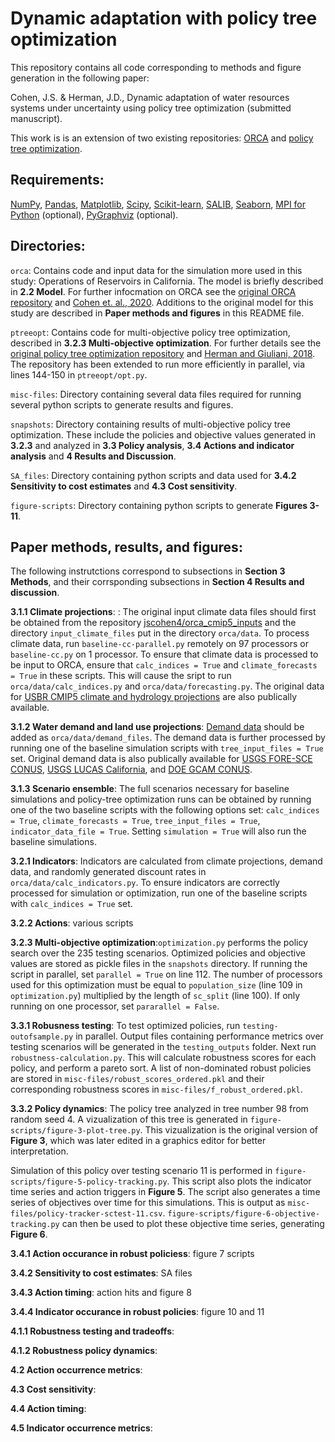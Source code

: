 # Dynamic adaptation with policy tree optimization

This repository contains all code corresponding to methods and figure generation in the following paper:

Cohen, J.S. & Herman, J.D., Dynamic adaptation of water resources systems under uncertainty using policy tree optimization (submitted manuscript).

This work is is an extension of two existing repositories: [ORCA](https://github.com/jscohen4/orca) and [policy tree optimization](https://github.com/jdherman/ptreeopt). 

## Requirements:
[NumPy](http://www.numpy.org/), [Pandas](http://pandas.pydata.org/), [Matplotlib](http://matplotlib.org/), [Scipy](http://www.scipy.org/), [Scikit-learn](http://scikit-learn.org/), [SALIB](https://github.com/SALib/SALib), [Seaborn](https://seaborn.pydata.org/), [MPI for Python](https://mpi4py.readthedocs.io/en/stable/) (optional), [PyGraphviz](https://pygraphviz.github.io/) (optional).

## Directories:
`orca`: Contains code and input data for the simulation more used in this study: Operations of Reservoirs in California. The model is briefly described in **2.2 Model**. For further infocmation on ORCA see the [original ORCA repository](https://github.com/jscohen4/orca) and [Cohen et. al., 2020](https://doi.org/10.1061/(ASCE)WR.1943-5452.0001300). Additions to the original model for this study are described in **Paper methods and figures** in this README file.

`ptreeopt`: Contains code for multi-objective policy tree optimization, described in **3.2.3 Multi-objective optimization**. For further details see the [original policy tree optimization repository](https://github.com/jdherman/ptreeopt) and [Herman and Giuliani, 2018](https://doi.org/10.1016/j.envsoft.2017.09.016). The repository has been extended to run more efficiently in parallel, via lines 144-150 in `ptreeopt/opt.py`. 

`misc-files`: Directory containing several data files required for running several python scripts to generate results and figures.

`snapshots`: Directory containing results of multi-objective policy tree optimization. These include the policies and objective values generated in **3.2.3** and analyzed in **3.3 Policy analysis**, **3.4 Actions and indicator analysis** and **4 Results and Discussion**.

`SA_files`: Directory containing python scripts and data used for **3.4.2 Sensitivity to cost estimates** and **4.3 Cost sensitivity**. 

`figure-scripts`: Directory containing python scripts to generate **Figures 3-11**.


## Paper methods, results,  and figures:
The following instrutctions correspond to subsections in **Section 3 Methods**, and their corrsponding subsections in **Section 4 Results and discussion**.

**3.1.1 Climate projections**: : The original input climate data files should first be obtained from the repository [jscohen4/orca_cmip5_inputs](https://github.com/jscohen4/orca_cmip5_inputs) and the directory `input_climate_files` put in the directory `orca/data`. To process climate data, run `baseline-cc-parallel.py` remotely on 97 processors or `baseline-cc.py` on 1 processor. To ensure that climate data is processed to be input to ORCA, ensure that `calc_indices = True` and `climate_forecasts = True` in these scripts. This will cause the sript to run `orca/data/calc_indices.py` and `orca/data/forecasting.py`. The original data for [USBR CMIP5 climate and hydrology projections](https://gdo-dcp.ucllnl.org/downscaled_cmip_projections/dcpInterface.html) are also publically available. 


**3.1.2 Water demand and land use projections**: [Demand data](https://drive.google.com/drive/folders/1w8r_4D7e96Yw6I-GvURalE3cw84Yn-Ma?usp=sharing) should be added as `orca/data/demand_files`. The demand data is further processed by running one of the baseline simulation scripts with `tree_input_files = True` set. Original demand data is also publically available for [USGS FORE-SCE CONUS](https://www.sciencebase.gov/catalog/item/5b96c2f9e4b0702d0e826f6d), [USGS LUCAS California](https://www.sciencebase.gov/catalog/item/587fb408e4b085de6c11f389), and 
[DOE GCAM CONUS](https://daac.ornl.gov/cgi-bin/dsviewer.pl?ds_id=1216). 

**3.1.3 Scenario ensemble**: The full scenarios necessary for baseline simulations and policy-tree optimization runs can be obtained by running one of the two baseline scripts with the following options set: `calc_indices = True`, `climate_forecasts = True`, `tree_input_files = True`, `indicator_data_file = True`. Setting `simulation = True` will also run the baseline simulations. 

**3.2.1 Indicators**: Indicators are calculated from climate projections, demand data, and randomly generated discount rates in `orca/data/calc_indicators.py`. To ensure indicators are correctly processed for simulation or optimization, run one of the baseline scripts with  `calc_indices = True` set. 

**3.2.2 Actions**: various scripts

**3.2.3 Multi-objective optimization**:`optimization.py` performs the policy search over the 235 testing scenarios. Optimized policies and objective values are stored as pickle files in the `snapshots` directory. If running the script in parallel, set `parallel = True` on line 112. The number of processors used for this optimization must be equal to `population_size` (line 109 in `optimization.py`) multiplied by the length of `sc_split` (line 100). If only running on one processor, set `pararallel = False`.
 
**3.3.1 Robusness testing**: To test optimized policies, run `testing-outofsample.py` in parallel. Output files containing performance metrics over testing scenarios will be generated in the `testing_outputs` folder. Next run `robustness-calculation.py`. This will calculate robustness scores for each policy, and perform a pareto sort. A list of non-dominated robust policies are stored in `misc-files/robust_scores_ordered.pkl` and their corresponding robustness scores in `misc-files/f_robust_ordered.pkl`.

**3.3.2 Policy dynamics**: The policy tree analyzed in tree number 98 from random seed 4. A vizualization of this tree is generated in `figure-scripts/figure-3-plot-tree.py`. This vizualization is the original version of **Figure 3**, which was later edited in a graphics editor for better interpretation. 

Simulation of this policy over testing scenario 11 is performed in `figure-scripts/figure-5-policy-tracking.py`. This script also plots the indicator time series and action triggers in **Figure 5**. The script also generates a time series of objectives over time for this simulations. This is output as `misc-files/policy-tracker-sctest-11.csv`. `figure-scripts/figure-6-objective-tracking.py` can then be used to plot these objective time series, generating **Figure 6**.

**3.4.1 Action occurance in robust policiess**: figure 7 scripts

**3.4.2 Sensitivity to cost estimates**: SA files

**3.4.3 Action timing**: action hits and figure 8

**3.4.4 Indicator occurance in robust policies**: figure 10 and 11

**4.1.1 Robustness testing and tradeoffs**:

**4.1.2 Robustness policy dynamics**:

**4.2 Action occurrence metrics**:

**4.3 Cost sensitivity**:

**4.4 Action timing**:

**4.5 Indicator occurrence metrics**:
